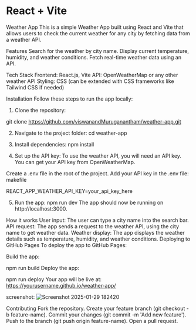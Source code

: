 # React + Vite

Weather App
This is a simple Weather App built using React and Vite that allows users to check the current weather for any city by fetching data from a weather API.

Features
Search for the weather by city name.
Display current temperature, humidity, and weather conditions.
Fetch real-time weather data using an API.

Tech Stack
Frontend: React.js, Vite
API: OpenWeatherMap or any other weather API
Styling: CSS (can be extended with CSS frameworks like Tailwind CSS if needed)

Installation
Follow these steps to run the app locally:

1. Clone the repository:


git clone https://github.com/viswanandMuruganantham/weather-app.git

2. Navigate to the project folder:
cd weather-app

4. Install dependencies:
npm install

4. Set up the API key:
To use the weather API, you will need an API key. You can get your API key from OpenWeatherMap.

Create a .env file in the root of the project.
Add your API key in the .env file:
makefile

REACT_APP_WEATHER_API_KEY=your_api_key_here

5. Run the app:
npm run dev
The app should now be running on http://localhost:3000.

How it works
User input: The user can type a city name into the search bar.
API request: The app sends a request to the weather API, using the city name to get weather data.
Weather display: The app displays the weather details such as temperature, humidity, and weather conditions.
Deploying to GitHub Pages
To deploy the app to GitHub Pages:

Build the app:


npm run build
Deploy the app:


npm run deploy
Your app will be live at: https://yourusername.github.io/weather-app/

screenshot:
![Screenshot 2025-01-29 182420](https://github.com/user-attachments/assets/89f630a5-fabc-4311-8625-b063cb8ec6e5)


Contributing
Fork the repository.
Create your feature branch (git checkout -b feature-name).
Commit your changes (git commit -m 'Add new feature').
Push to the branch (git push origin feature-name).
Open a pull request.


